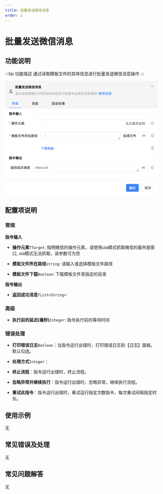 ```yaml
---
title: 批量发送微信消息
order: 1
---
```


# 批量发送微信消息

## 功能说明

:::tip 功能描述
通过读取模板文件的具体信息进行批量发送微信消息操作
:::

![批量发送微信消息](../../../assets/批量发送微信消息_command.png)

## 配置项说明

### 常规

**指令输入**

- **操作元素**`TTarget`: 指明微信的操作元素，请使用uia模式抓取微信的最外层窗口, uia模式无法抓取，该参数可为空

- **模板文件所在路径**`string`: 请输入或选择模板文件路径

- **模板文件下载**`Boolean`: 下载模板文件至指定的目录


**指令输出**

- **返回成功消息**`TList<String>`: 

### 高级

- **执行前的延迟(毫秒)**`Integer`: 指令执行前的等待时间

### 错误处理

- **打印错误日志**`Boolean`：当指令运行出错时，打印错误日志到【日志】面板。默认勾选。

- **处理方式**`Integer`：

 - **终止流程**：指令运行出错时，终止流程。

 - **忽略异常并继续执行**：指令运行出错时，忽略异常，继续执行流程。

 - **重试此指令**：指令运行出错时，重试运行指定次数指令，每次重试间隔指定时长。

## 使用示例
无

## 常见错误及处理

无

## 常见问题解答

无

